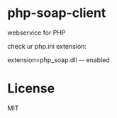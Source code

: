 # php-soap-client

webservice for PHP 

check ur php.ini extension:

extension=php_soap.dll  -- enabled


# License

MIT